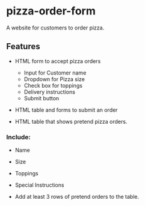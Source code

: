 # pizza-order-form
A website for customers to order pizza. 

## Features
- HTML form to accept pizza orders
    - Input for Customer name <br>
    - Dropdown for Pizza size  <br>
    - Check box for toppings<br>
    - Delivery instructions <br>
    - Submit button<br>
- HTML table and forms to submit an order<br>

- HTML  table that shows pretend pizza orders.

### Include:
-  Name

- Size

- Toppings

- Special Instructions

- Add at least 3 rows of pretend orders to the table.
  